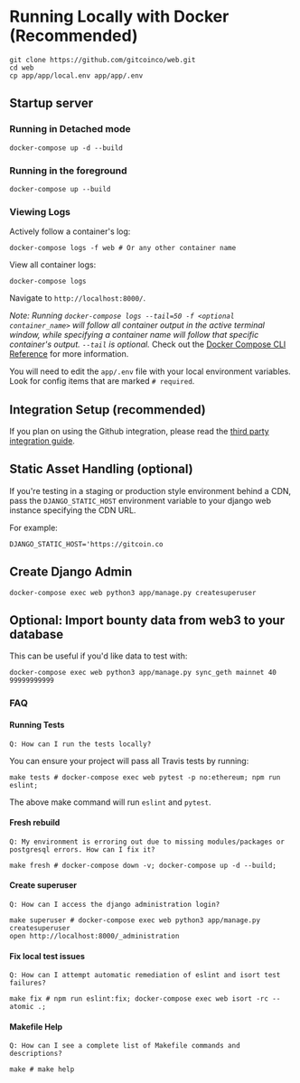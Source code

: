 # Running Locally with Docker (Recommended)

```shell
git clone https://github.com/gitcoinco/web.git
cd web
cp app/app/local.env app/app/.env
```

## Startup server

### Running in Detached mode

```shell
docker-compose up -d --build
```

### Running in the foreground

```shell
docker-compose up --build
```

### Viewing Logs

Actively follow a container's log:

```shell
docker-compose logs -f web # Or any other container name
```

View all container logs:

```shell
docker-compose logs
```

Navigate to `http://localhost:8000/`.

*Note: Running `docker-compose logs --tail=50 -f <optional container_name>` will follow all container output in the active terminal window, while specifying a container name will follow that specific container's output. `--tail` is optional.*
Check out the [Docker Compose CLI Reference](https://docs.docker.com/compose/reference/) for more information.

You will need to edit the `app/.env` file with your local environment variables. Look for config items that are marked `# required`.

## Integration Setup (recommended)

If you plan on using the Github integration, please read the [third party integration guide](THIRD_PARTY_SETUP.md).

## Static Asset Handling (optional)

If you're testing in a staging or production style environment behind a CDN, pass the `DJANGO_STATIC_HOST` environment variable to your django web instance specifying the CDN URL.

For example:

`DJANGO_STATIC_HOST='https://gitcoin.co`

## Create Django Admin

```shell
docker-compose exec web python3 app/manage.py createsuperuser
```

## Optional: Import bounty data from web3 to your database

This can be useful if you'd like data to test with:

```shell
docker-compose exec web python3 app/manage.py sync_geth mainnet 40 99999999999
```

### FAQ

#### Running Tests

`Q: How can I run the tests locally?`

You can ensure your project will pass all Travis tests by running:

```shell
make tests # docker-compose exec web pytest -p no:ethereum; npm run eslint;
```

The above make command will run `eslint` and `pytest`.

#### Fresh rebuild

`Q: My environment is erroring out due to missing modules/packages or postgresql errors. How can I fix it?`

```shell
make fresh # docker-compose down -v; docker-compose up -d --build;
```

#### Create superuser

`Q: How can I access the django administration login?`

```shell
make superuser # docker-compose exec web python3 app/manage.py createsuperuser
open http://localhost:8000/_administration
```

#### Fix local test issues

`Q: How can I attempt automatic remediation of eslint and isort test failures?`

```shell
make fix # npm run eslint:fix; docker-compose exec web isort -rc --atomic .;
```

#### Makefile Help

`Q: How can I see a complete list of Makefile commands and descriptions?`

```shell
make # make help
```
